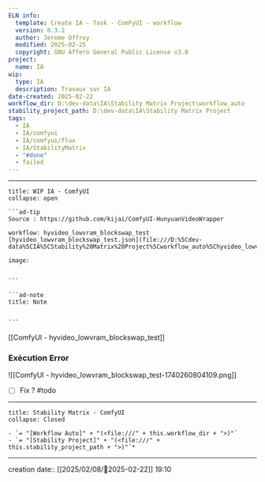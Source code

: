 ```yaml
---
ELN info:
  template: Create IA - Task - ComFyUI - workflow
  version: 0.3.2
  author: Jerome Offroy
  modified: 2025-02-25
  copyright: GNU Affero General Public License v3.0
project:
  name: IA
wip:
  type: IA
  description: Travaux sur IA
date-created: 2025-02-22
workflow_dir: D:\dev-data\IA\Stability Matrix Project\workflow_auto
stability_project_path: D:\dev-data\IA\Stability Matrix Project
tags:
  - IA
  - IA/comfyui
  - IA/comfyui/flux
  - IA/StabilityMatrix
  - "#done"
  - failed
---
```


---

`````ad-example
title: WIP IA - ComfyUI
collapse: open

```ad-tip
Source : https://github.com/kijai/ComfyUI-HunyuanVideoWrapper

workflow: hyvideo_lowvram_blockswap_test
[hyvideo_lowvram_blockswap_test.json](file:///D:%5Cdev-data%5CIA%5CStability%20Matrix%20Project%5Cworkflow_auto%5Chyvideo_lowvram_blockswap_test.json)

image:


```

```ad-note
title: Note


```

`````

[[ComfyUI - hyvideo_lowvram_blockswap_test]]

### Exécution Error

![[ComfyUI - hyvideo_lowvram_blockswap_test-1740260804109.png]]

- [ ] Fix ? #todo

---

```ad-tip
title: Stability Matrix - ComfyUI
collapse: Closed

- `= "[Workflow Auto]" + "(<file:///" + this.workflow_dir + ">)"`
- `= "[Stability Project]" + "(<file:///" + this.stability_project_path + ">)"`*
```

---
creation date:: [[2025/02/08/📒2025-02-22]]  19:10




